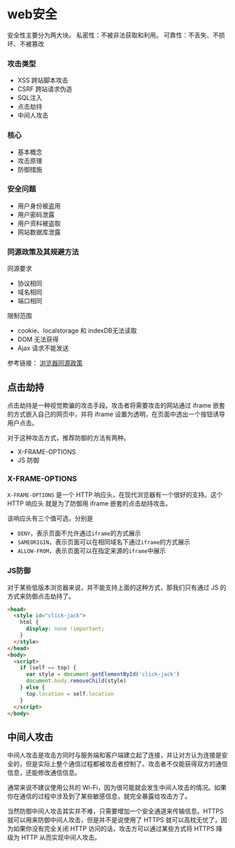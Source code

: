 # web安全

安全性主要分为两大块。
私密性：不被非法获取和利用。 
可靠性：不丢失、不损坏、不被篡改

### 攻击类型
 - XSS    跨站脚本攻击
 - CSRF  跨站请求伪造
 - SQL注入
 - 点击劫持
 - 中间人攻击


### 核心
 - 基本概念
 - 攻击原理
 - 防御措施

### 安全问题
 - 用户身份被盗用
 - 用户密码泄露
 - 用户资料被盗取
 - 网站数据库泄露


### 同源政策及其规避方法

同源要求
 - 协议相同
 - 域名相同
 - 端口相同

限制范围
 - cookie、localstorage 和 indexDB无法读取
 - DOM 无法获得
 - Ajax 请求不能发送


参考链接： [浏览器同源政策](https://www.ruanyifeng.com/blog/2016/04/same-origin-policy.html)


## 点击劫持

点击劫持是一种视觉欺骗的攻击手段。攻击者将需要攻击的网站通过 iframe 嵌套的方式嵌入自己的网页中，并将 iframe 设置为透明，在页面中透出一个按钮诱导用户点击。

对于这种攻击方式，推荐防御的方法有两种。
 - X-FRAME-OPTIONS
 - JS 防御


### X-FRAME-OPTIONS
`X-FRAME-OPTIONS` 是一个 HTTP 响应头，在现代浏览器有一个很好的支持。这个 HTTP 响应头 就是为了防御用 iframe 嵌套的点击劫持攻击。

该响应头有三个值可选，分别是
 - `DENY`，表示页面不允许通过`iframe`的方式展示
 - `SAMEORIGIN`，表示页面可以在相同域名下通过`iframe`的方式展示
 - `ALLOW-FROM`，表示页面可以在指定来源的`iframe`中展示


### JS防御
对于某些低版本浏览器来说，并不能支持上面的这种方式，那我们只有通过 JS 的方式来防御点击劫持了。
```html
<head>
  <style id="click-jack">
    html {
      display: none !important;
    }
  </style>
</head>
<body>
  <script>
    if (self == top) {
      var style = document.getElementById('click-jack')
      document.body.removeChild(style)
    } else {
      top.location = self.location
    }
  </script>
</body>
```


## 中间人攻击
中间人攻击是攻击方同时与服务端和客户端建立起了连接，并让对方认为连接是安全的，但是实际上整个通信过程都被攻击者控制了。攻击者不仅能获得双方的通信信息，还能修改通信信息。

通常来说不建议使用公共的 Wi-Fi，因为很可能就会发生中间人攻击的情况。如果你在通信的过程中涉及到了某些敏感信息，就完全暴露给攻击方了。

当然防御中间人攻击其实并不难，只需要增加一个安全通道来传输信息。HTTPS 就可以用来防御中间人攻击，但是并不是说使用了 HTTPS 就可以高枕无忧了，因为如果你没有完全关闭 HTTP 访问的话，攻击方可以通过某些方式将 HTTPS 降级为 HTTP 从而实现中间人攻击。